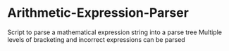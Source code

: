 # Arithmetic-Expression-Parser
Script to parse a mathematical expression string into a parse tree
Multiple levels of bracketing and incorrect expressions can be parsed
